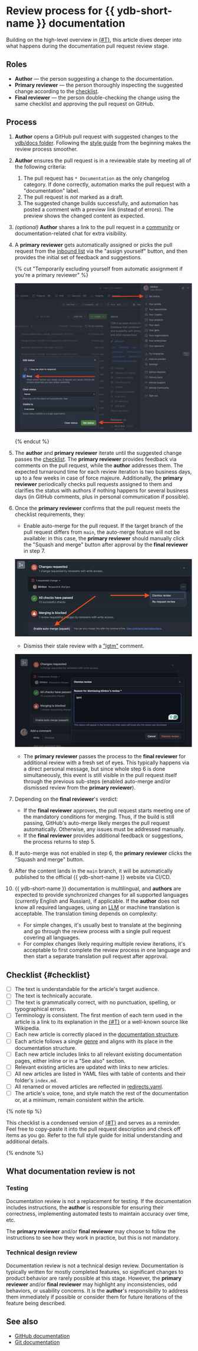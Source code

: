 # Review process for {{ ydb-short-name }} documentation

Building on the high-level overview in [{#T}](index.md), this article dives deeper into what happens during the documentation pull request review stage.

## Roles

- **Author** — the person suggesting a change to the documentation.
- **Primary reviewer** — the person thoroughly inspecting the suggested change according to the [checklist](#checklist).
- **Final reviewer** — the person double-checking the change using the same checklist and approving the pull request on GitHub.

## Process

1. **Author** opens a GitHub pull request with suggested changes to the [ydb/docs folder](https://github.com/ydb-platform/ydb/tree/main/ydb/docs). Following the [style guide](style-guide.md) from the beginning makes the review process smoother.
2. **Author** ensures the pull request is in a reviewable state by meeting all of the following criteria:

   1. The pull request has `* Documentation` as the only changelog category. If done correctly, automation marks the pull request with a "documentation" label.
   2. The pull request is *not* marked as a draft.
   3. The suggested change builds successfully, and automation has posted a comment with a preview link (instead of errors). The preview shows the changed content as expected.

3. *(optional)* **Author** shares a link to the pull request in a [community](https://t.me/ydb_en) or documentation-related chat for extra visibility.
4. A **primary reviewer** gets automatically assigned or picks the pull request from the [inbound list](https://github.com/ydb-platform/ydb/pulls?q=is%3Aopen+is%3Apr+label%3Adocumentation+draft%3Afalse+no%3Aassignee) via the "assign yourself" button, and then provides the initial set of feedback and suggestions.

   {% cut "Temporarily excluding yourself from automatic assignment if you're a primary reviewer" %}

   ![Excluding yourself from primary reviewers](./_assets/excluding-primary-reviewer.jpeg)

   {% endcut %}

5. The **author** and **primary reviewer** iterate until the suggested change passes the [checklist](#checklist). The **primary reviewer** provides feedback via comments on the pull request, while the **author** addresses them. The expected turnaround time for each review iteration is two business days, up to a few weeks in case of force majeure. Additionally, the **primary reviewer** periodically checks pull requests assigned to them and clarifies the status with authors if nothing happens for several business days (in GitHub comments, plus in personal communication if possible).

6. Once the **primary reviewer** confirms that the pull request meets the checklist requirements, they:

   - Enable auto-merge for the pull request. If the target branch of the pull request differs from `main`, the auto-merge feature will not be available: in this case, the **primary reviewer** should manually click the "Squash and merge" button after approval by the **final reviewer** in step 7.

   ![Example of enabling auto-merge and dismissing stale review](./_assets/automerge-and-dismiss.png)

   - Dismiss their stale review with a ["lgtm"](https://en.wiktionary.org/wiki/LGTM) comment.

   ![Example of dismissing with an "lgtm" comment](./_assets/lgtm.png)

   - The **primary reviewer** passes the process to the **final reviewer** for additional review with a fresh set of eyes. This typically happens via a direct personal message, but since whole step 6 is done simultaneously, this event is still visible in the pull request itself through the previous sub-steps (enabled auto-merge and/or dismissed review from the **primary reviewer**).

7. Depending on the **final reviewer**'s verdict:

   - If the **final reviewer** approves, the pull request starts meeting one of the mandatory conditions for merging. Thus, if the build is still passing, GitHub's auto-merge likely merges the pull request automatically. Otherwise, any issues must be addressed manually.
   - If the **final reviewer** provides additional feedback or suggestions, the process returns to step 5.

8. If auto-merge was not enabled in step 6, the **primary reviewer** clicks the "Squash and merge" button.
9. After the content lands in the `main` branch, it will be automatically published to the official {{ ydb-short-name }} website via CI/CD.
10. {{ ydb-short-name }} documentation is multilingual, and **authors** are expected to provide synchronized changes for all supported languages (currently English and Russian), if applicable. If the **author** does not know all required languages, using an [LLM](https://en.wikipedia.org/wiki/Large_language_model) or machine translation is acceptable. The translation timing depends on complexity:

    - For simple changes, it's usually best to translate at the beginning and go through the review process with a single pull request covering all languages.
    - For complex changes likely requiring multiple review iterations, it's acceptable to first complete the review process in one language and then start a separate translation pull request after approval.

## Checklist {#checklist}

- [ ] The text is understandable for the article's target audience.
- [ ] The text is technically accurate.
- [ ] The text is grammatically correct, with no punctuation, spelling, or typographical errors.
- [ ] Terminology is consistent. The first mention of each term used in the article is a link to its explanation in the [{#T}](../../concepts/glossary.md) or a well-known source like Wikipedia.
- [ ] Each new article is correctly placed in the [documentation structure](structure.md).
- [ ] Each article follows a single [genre](genres.md) and aligns with its place in the documentation structure.
- [ ] Each new article includes links to all relevant existing documentation pages, either inline or in a "See also" section.
- [ ] Relevant existing articles are updated with links to new articles.
- [ ] All new articles are listed in YAML files with table of contents and their folder's `index.md`.
- [ ] All renamed or moved articles are reflected in [redirects.yaml](https://github.com/ydb-platform/ydb/blob/main/ydb/docs/redirects.yaml).
- [ ] The article's voice, tone, and style match the rest of the documentation or, at a minimum, remain consistent within the article.

{% note tip %}

This checklist is a condensed version of [{#T}](style-guide.md) and serves as a reminder. Feel free to copy-paste it into the pull request description and check off items as you go. Refer to the full style guide for initial understanding and additional details.

{% endnote %}

## What documentation review is not

### Testing

Documentation review is not a replacement for testing. If the documentation includes instructions, the **author** is responsible for ensuring their correctness, implementing automated tests to maintain accuracy over time, etc.

The **primary reviewer** and/or **final reviewer** may choose to follow the instructions to see how they work in practice, but this is not mandatory.

### Technical design review

Documentation review is not a technical design review. Documentation is typically written for mostly completed features, so significant changes to product behavior are rarely possible at this stage. However, the **primary reviewer** and/or **final reviewer** may highlight any inconsistencies, odd behaviors, or usability concerns. It is the **author**'s responsibility to address them immediately if possible or consider them for future iterations of the feature being described.

## See also

- [GitHub documentation](https://docs.github.com/en)
- [Git documentation](https://git-scm.com/doc)
